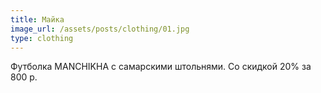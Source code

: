 ```yaml
---
title: Майка
image_url: /assets/posts/clothing/01.jpg
type: clothing
---
```

Футболка MANCHIKHA с самарскими штольнями.
Со скидкой 20% за 800 р.
